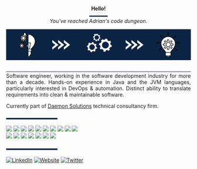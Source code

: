 <p align="center">
  <b>Hello!</b>
  <br/>
  <img src="https://github.com/graadi/graadi/blob/main/images/header-bar.png" width="50"/>
  <br/>
  <i>You've reached Adrian's code dungeon.</i>
</p>

<p align="center">
  <img src="https://github.com/graadi/graadi/blob/main/images/abstract.png" />
</p>

<p align="justify">
  <img src="https://github.com/graadi/graadi/blob/main/images/horizontal-thin-bar.png"/>
  <br/>
  Software engineer, working in the software development industry for more than a decade. Hands-on experience in Java and the JVM languages, particularly interested in DevOps & automation. Distinct ability to translate requirements into clean & maintainable software.
</p>

<p>Currently part of <a href="https://dae.mn">Daemon Solutions</a> technical consultancy firm.

<p align="left">
  <img src="https://github.com/graadi/graadi/blob/main/images/horizontal-thick-bar.png" width="140"/>
</p>

<p><img src="https://img.shields.io/badge/Programming:-000000.svg?&style=for-the-badge" height="30"/>&nbsp;<img src="https://img.shields.io/badge/Java-0B2444.svg?&style=for-the-badge&logo=openjdk&logoColor=white" height="30"/>&nbsp;<img src="https://img.shields.io/badge/Spring%20Boot-0B2444.svg?&style=for-the-badge&logo=springboot&logoColor=white" height="30"/>&nbsp;<img src="https://img.shields.io/badge/JPA/Hibernate-0B2444.svg?&style=for-the-badge&logo=hibernate&logoColor=white" height="30"/>&nbsp;<img src="https://img.shields.io/badge/GraphQL-0B2444.svg?&style=for-the-badge&logo=graphql&logoColor=white" height="30"/>&nbsp;<img src="https://img.shields.io/badge/REST-0B2444.svg?&style=for-the-badge&logo=java&logoColor=white" height="30"/>&nbsp;<img src="https://img.shields.io/badge/SQL-0B2444.svg?&style=for-the-badge&logo=postgresql&logoColor=white" height="30"/>&nbsp;<img src="https://img.shields.io/badge/NoSQL-0B2444.svg?&style=for-the-badge&logo=mongodb&logoColor=white" height="30"/>&nbsp;<img src="https://img.shields.io/badge/JUnit-0B2444.svg?&style=for-the-badge&logo=junit5&logoColor=white" height="30"/>&nbsp;<img src="https://img.shields.io/badge/Mockito-0B2444.svg?&style=for-the-badge&logo=testinglibrary&logoColor=white" height="30"/>
<br/>
<img src="https://img.shields.io/badge/DevOps:-000000.svg?&style=for-the-badge" height="30"/>&nbsp;<img src="https://img.shields.io/badge/Jenkins-0B2444.svg?&style=for-the-badge&logo=jenkins&logoColor=white" height="30"/>&nbsp;<img src="https://img.shields.io/badge/Docker-0B2444.svg?&style=for-the-badge&logo=docker&logoColor=white" height="30"/>&nbsp;<img src="https://img.shields.io/badge/Kubernetes-0B2444.svg?&style=for-the-badge&logo=kubernetes&logoColor=white" height="30"/>&nbsp;<img src="https://img.shields.io/badge/Azure-0B2444.svg?&style=for-the-badge&logo=microsoft-azure&logoColor=white" height="30"/>&nbsp;<img src="https://img.shields.io/badge/AWS-0B2444.svg?&style=for-the-badge&logo=amazonaws&logoColor=white" height="30"/>&nbsp;<img src="https://img.shields.io/badge/Bash-0B2444.svg?&style=for-the-badge&logo=gnu-bash&logoColor=white" height="30"/></p>

<p align="left">
  <img src="https://github.com/graadi/graadi/blob/main/images/horizontal-thick-bar.png" width="140"/>
</p>

<p align="left">
  <a href="https://www.linkedin.com/in/graadi/" target="blank"><img align="center" src="https://cdn.jsdelivr.net/npm/simple-icons@3.0.1/icons/linkedin.svg" alt="LinkedIn" height="30" width="40" /></a>
  <a href="https://web.graadi.uk.to/" target="blank"><img align="center" src="https://cdn.jsdelivr.net/npm/simple-icons@3.0.1/icons/square.svg" alt="Website" height="30" width="40" /></a>
  <a href="https://twitter.com/graaadi" target="blank"><img align="center" src="https://cdn.jsdelivr.net/npm/simple-icons@3.0.1/icons/twitter.svg" alt="Twitter" height="30" width="40" /></a>
</p>
